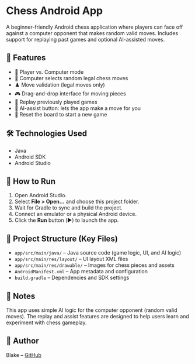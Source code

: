 # Chess Android App

A beginner-friendly Android chess application where players can face off against a computer opponent that makes random valid moves. Includes support for replaying past games and optional AI-assisted moves.

## 🧠 Features
- 🧍 Player vs. Computer mode
- 🎲 Computer selects random legal chess moves
- ♟️ Move validation (legal moves only)
- 🎮 Drag-and-drop interface for moving pieces
- 🔁 Replay previously played games
- 🤖 AI-assist button: lets the app make a move for you
- 🔄 Reset the board to start a new game

## 🛠️ Technologies Used
- Java
- Android SDK
- Android Studio

## 🚀 How to Run
1. Open Android Studio.
2. Select **File > Open...** and choose this project folder.
3. Wait for Gradle to sync and build the project.
4. Connect an emulator or a physical Android device.
5. Click the **Run** button (▶️) to launch the app.

## 📁 Project Structure (Key Files)
- `app/src/main/java/` – Java source code (game logic, UI, and AI logic)
- `app/src/main/res/layout/` – UI layout XML files
- `app/src/main/res/drawable/` – Images for chess pieces and assets
- `AndroidManifest.xml` – App metadata and configuration
- `build.gradle` – Dependencies and SDK settings

## 📌 Notes
This app uses simple AI logic for the computer opponent (random valid moves). The replay and assist features are designed to help users learn and experiment with chess gameplay.

## 👤 Author
Blake – [GitHub](https://github.com/BlakeRears)
